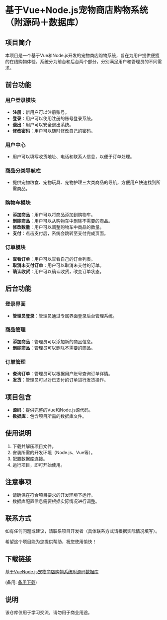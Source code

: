# 基于Vue+Node.js宠物商店购物系统（附源码＋数据库）

## 项目简介

本项目是一个基于Vue和Node.js开发的宠物商店购物系统，旨在为用户提供便捷的在线购物体验。系统分为前台和后台两个部分，分别满足用户和管理员的不同需求。

## 前台功能

### 用户登录模块
- **注册**：新用户可以注册账号。
- **登录**：用户可以使用注册的账号登录系统。
- **退出**：用户可以安全退出系统。
- **修改密码**：用户可以随时修改自己的密码。

### 用户中心
- 用户可以填写收货地址、电话和联系人信息，以便于订单处理。

### 商品分类导航栏
- 提供宠物粮食、宠物玩具、宠物护理三大类商品的导航，方便用户快速找到所需商品。

### 购物车模块
- **添加商品**：用户可以将商品添加到购物车。
- **删除商品**：用户可以从购物车中删除不需要的商品。
- **修改数量**：用户可以调整购物车中商品的数量。
- **支付**：点击支付后，系统会跳转至支付完成页面。

### 订单模块
- **查看订单**：用户可以查看自己的订单列表。
- **取消未支付订单**：用户可以取消未支付的订单。
- **确认收货**：用户可以确认收货，改变订单状态。

## 后台功能

### 登录界面
- **管理员登录**：管理员通过专属界面登录后台管理系统。

### 商品管理
- **添加商品**：管理员可以添加新的商品信息。
- **删除商品**：管理员可以删除不需要的商品。

### 订单管理
- **查询订单**：管理员可以根据用户账号查询订单详情。
- **发货**：管理员可以对已支付的订单进行发货操作。

## 项目包含
- **源码**：提供完整的Vue和Node.js源代码。
- **数据库**：包含项目所需的数据库文件。

## 使用说明
1. 下载并解压项目文件。
2. 安装所需的开发环境（Node.js、Vue等）。
3. 配置数据库连接。
4. 运行项目，即可开始使用。

## 注意事项
- 请确保在符合项目要求的开发环境下运行。
- 数据库配置信息需要根据实际情况进行调整。

## 联系方式
如有任何问题或建议，请联系项目开发者（具体联系方式请根据实际情况填写）。

希望这个项目能为您提供帮助，祝您使用愉快！

## 下载链接
[基于VueNode.js宠物商店购物系统附源码数据库](https://pan.quark.cn/s/533058422fad) 

(备用: [备用下载](https://pan.baidu.com/s/1NPQivzgwgFFO-h2cOudF9g?pwd=1234))

## 说明

该仓库仅用于学习交流，请勿用于商业用途。
